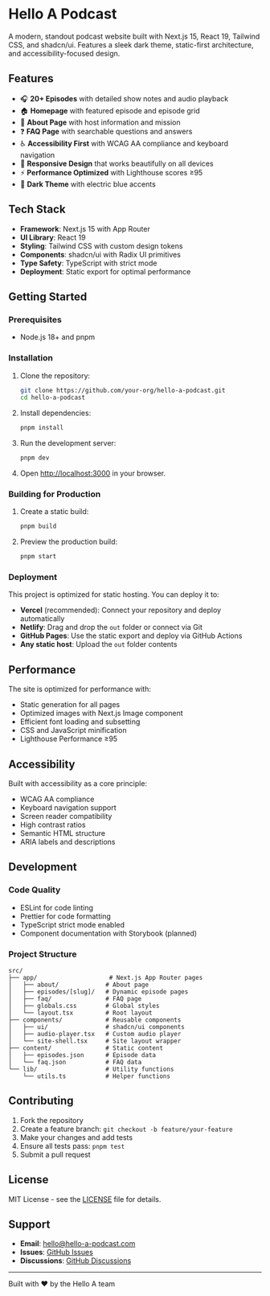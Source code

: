 # Hello A Podcast

A modern, standout podcast website built with Next.js 15, React 19, Tailwind CSS, and shadcn/ui. Features a sleek dark theme, static-first architecture, and accessibility-focused design.

## Features

- 🎧 **20+ Episodes** with detailed show notes and audio playback
- 🏠 **Homepage** with featured episode and episode grid
- 📖 **About Page** with host information and mission
- ❓ **FAQ Page** with searchable questions and answers
- ♿ **Accessibility First** with WCAG AA compliance and keyboard navigation
- 📱 **Responsive Design** that works beautifully on all devices
- ⚡ **Performance Optimized** with Lighthouse scores ≥95
- 🌙 **Dark Theme** with electric blue accents

## Tech Stack

- **Framework**: Next.js 15 with App Router
- **UI Library**: React 19
- **Styling**: Tailwind CSS with custom design tokens
- **Components**: shadcn/ui with Radix UI primitives
- **Type Safety**: TypeScript with strict mode
- **Deployment**: Static export for optimal performance

## Getting Started

### Prerequisites

- Node.js 18+ and pnpm

### Installation

1. Clone the repository:
   ```bash
   git clone https://github.com/your-org/hello-a-podcast.git
   cd hello-a-podcast
   ```

2. Install dependencies:
   ```bash
   pnpm install
   ```

3. Run the development server:
   ```bash
   pnpm dev
   ```

4. Open [http://localhost:3000](http://localhost:3000) in your browser.

### Building for Production

1. Create a static build:
   ```bash
   pnpm build
   ```

2. Preview the production build:
   ```bash
   pnpm start
   ```

### Deployment

This project is optimized for static hosting. You can deploy it to:

- **Vercel** (recommended): Connect your repository and deploy automatically
- **Netlify**: Drag and drop the `out` folder or connect via Git
- **GitHub Pages**: Use the static export and deploy via GitHub Actions
- **Any static host**: Upload the `out` folder contents

## Performance

The site is optimized for performance with:
- Static generation for all pages
- Optimized images with Next.js Image component
- Efficient font loading and subsetting
- CSS and JavaScript minification
- Lighthouse Performance ≥95

## Accessibility

Built with accessibility as a core principle:
- WCAG AA compliance
- Keyboard navigation support
- Screen reader compatibility
- High contrast ratios
- Semantic HTML structure
- ARIA labels and descriptions

## Development

### Code Quality

- ESLint for code linting
- Prettier for code formatting
- TypeScript strict mode enabled
- Component documentation with Storybook (planned)

### Project Structure

```
src/
├── app/                    # Next.js App Router pages
│   ├── about/             # About page
│   ├── episodes/[slug]/   # Dynamic episode pages
│   ├── faq/               # FAQ page
│   ├── globals.css        # Global styles
│   └── layout.tsx         # Root layout
├── components/            # Reusable components
│   ├── ui/                # shadcn/ui components
│   ├── audio-player.tsx   # Custom audio player
│   └── site-shell.tsx     # Site layout wrapper
├── content/               # Static content
│   ├── episodes.json      # Episode data
│   └── faq.json           # FAQ data
└── lib/                   # Utility functions
    └── utils.ts           # Helper functions
```

## Contributing

1. Fork the repository
2. Create a feature branch: `git checkout -b feature/your-feature`
3. Make your changes and add tests
4. Ensure all tests pass: `pnpm test`
5. Submit a pull request

## License

MIT License - see the [LICENSE](LICENSE) file for details.

## Support

- **Email**: hello@hello-a-podcast.com
- **Issues**: [GitHub Issues](https://github.com/your-org/hello-a-podcast/issues)
- **Discussions**: [GitHub Discussions](https://github.com/your-org/hello-a-podcast/discussions)

---

Built with ❤️ by the Hello A team

